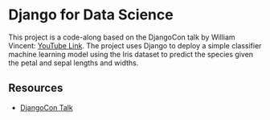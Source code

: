 # Django for Data Science

This project is a code-along based on the DjangoCon talk by William Vincent: [YouTube Link](https://www.youtube.com/watch?v=XJLvovUVlhw).
The project uses Django to deploy a simple classifier machine learning model using the Iris dataset to predict the species given the petal and sepal lengths and widths.

## Resources

- [DjangoCon Talk](https://www.youtube.com/watch?v=XJLvovUVlhw)
